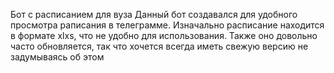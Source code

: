 Бот с расписанием для вуза
Данный бот создавался для удобного просмотра раписания в телеграмме. Изначально расписание находится в формате xlxs, что не удобно для использования. Также оно довольно часто обновляется, так что хочется всегда иметь свежую версию не задумываясь об этом
